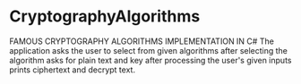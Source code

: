 # CryptographyAlgorithms

FAMOUS CRYPTOGRAPHY ALGORITHMS IMPLEMENTATION IN C#
The application asks the user to select from given algorithms after selecting the algorithm asks for plain text and key after processing 
the user's given inputs prints ciphertext and decrypt text.



